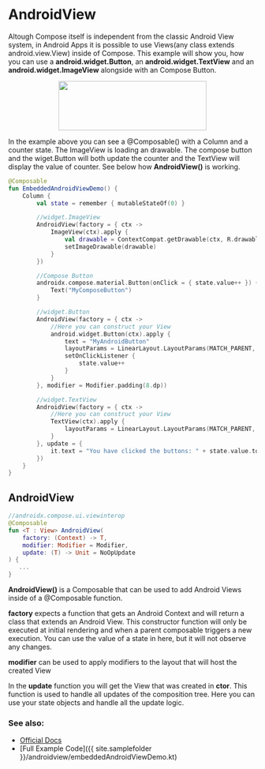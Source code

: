 <!---
This is the API of version 1.1.1
-->
# AndroidView

Altough Compose itself is independent from the classic Android View system, in Android Apps it is possible to use Views(any class extends android.view.View) inside of Compose.
This example will show you, how you can use a **android.widget.Button**, an **android.widget.TextView** and an **android.widget.ImageView** alongside with an Compose Button.


<p align="center">
  <img src ="{{ site.images }}/viewinterop/androidview/androidview.png" height=100 width=300  />
</p>

In the example above you can see a @Composable() with a Column and a counter state. The ImageView is loading an drawable.
The compose button and the wiget.Button will both update the counter and the TextView will display the value of counter. See below how **AndroidView()** is working.


```kotlin
@Composable
fun EmbeddedAndroidViewDemo() {
    Column {
        val state = remember { mutableStateOf(0) }

        //widget.ImageView
        AndroidView(factory = { ctx ->
            ImageView(ctx).apply {
                val drawable = ContextCompat.getDrawable(ctx, R.drawable.composelogo)
                setImageDrawable(drawable)
            }
        })

        //Compose Button
        androidx.compose.material.Button(onClick = { state.value++ }) {
            Text("MyComposeButton")
        }

        //widget.Button
        AndroidView(factory = { ctx ->
            //Here you can construct your View
            android.widget.Button(ctx).apply {
                text = "MyAndroidButton"
                layoutParams = LinearLayout.LayoutParams(MATCH_PARENT, WRAP_CONTENT)
                setOnClickListener {
                    state.value++
                }
            }
        }, modifier = Modifier.padding(8.dp))

        //widget.TextView
        AndroidView(factory = { ctx ->
            //Here you can construct your View
            TextView(ctx).apply {
                layoutParams = LinearLayout.LayoutParams(MATCH_PARENT, WRAP_CONTENT)
            }
        }, update = {
            it.text = "You have clicked the buttons: " + state.value.toString() + " times"
        })
    }
}
```



## AndroidView
```kotlin
//androidx.compose.ui.viewinterop
@Composable
fun <T : View> AndroidView(
    factory: (Context) -> T,
    modifier: Modifier = Modifier,
    update: (T) -> Unit = NoOpUpdate
) {
   ...
}
```
**AndroidView()** is a Composable that can be used to add Android Views inside of a @Composable function.

**factory** expects a function that gets an Android Context and will return a class that extends an Android View. This constructor function will only be executed at initial rendering and when a parent composable triggers a new execution.
You can use the value of a state in here, but it will not observe any changes.

**modifier** can be used to apply modifiers to the layout that will host the created View

In the **update** function you will get the View that was created in **ctor**. This function is used to handle all updates of the composition tree. Here you can use your state objects and handle all the update logic.


### See also:
* [Official Docs](https://developer.android.com/reference/kotlin/androidx/compose/ui/viewinterop/package-summary#androidview)
* [Full Example Code]({{ site.samplefolder }}/androidview/embeddedAndroidViewDemo.kt)

